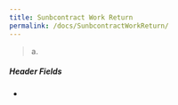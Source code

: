 ```yaml
---
title: Sunbcontract Work Return
permalink: /docs/SunbcontractWorkReturn/
---
```


> 
>
> a.  
>



##### **Header Fields**

- 
